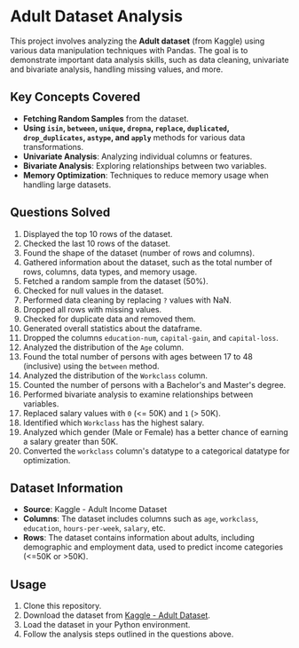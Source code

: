 
# Adult Dataset Analysis

This project involves analyzing the **Adult dataset** (from Kaggle) using various data manipulation techniques with Pandas. The goal is to demonstrate important data analysis skills, such as data cleaning, univariate and bivariate analysis, handling missing values, and more.

## Key Concepts Covered

- **Fetching Random Samples** from the dataset.
- **Using `isin`, `between`, `unique`, `dropna`, `replace`, `duplicated`, `drop_duplicates`, `astype`, and `apply`** methods for various data transformations.
- **Univariate Analysis**: Analyzing individual columns or features.
- **Bivariate Analysis**: Exploring relationships between two variables.
- **Memory Optimization**: Techniques to reduce memory usage when handling large datasets.

## Questions Solved

1. Displayed the top 10 rows of the dataset.
2. Checked the last 10 rows of the dataset.
3. Found the shape of the dataset (number of rows and columns).
4. Gathered information about the dataset, such as the total number of rows, columns, data types, and memory usage.
5. Fetched a random sample from the dataset (50%).
6. Checked for null values in the dataset.
7. Performed data cleaning by replacing `?` values with NaN.
8. Dropped all rows with missing values.
9. Checked for duplicate data and removed them.
10. Generated overall statistics about the dataframe.
11. Dropped the columns `education-num`, `capital-gain`, and `capital-loss`.
12. Analyzed the distribution of the `Age` column.
13. Found the total number of persons with ages between 17 to 48 (inclusive) using the `between` method.
14. Analyzed the distribution of the `Workclass` column.
15. Counted the number of persons with a Bachelor's and Master's degree.
16. Performed bivariate analysis to examine relationships between variables.
17. Replaced salary values with `0` (<= 50K) and `1` (> 50K).
18. Identified which `Workclass` has the highest salary.
19. Analyzed which gender (Male or Female) has a better chance of earning a salary greater than 50K.
20. Converted the `workclass` column's datatype to a categorical datatype for optimization.

## Dataset Information

- **Source**: Kaggle - Adult Income Dataset
- **Columns**: The dataset includes columns such as `age`, `workclass`, `education`, `hours-per-week`, `salary`, etc.
- **Rows**: The dataset contains information about adults, including demographic and employment data, used to predict income categories (<=50K or >50K).


## Usage

1. Clone this repository.
2. Download the dataset from [Kaggle - Adult Dataset](https://www.kaggle.com/uciml/adult-census-income).
3. Load the dataset in your Python environment.
4. Follow the analysis steps outlined in the questions above.

